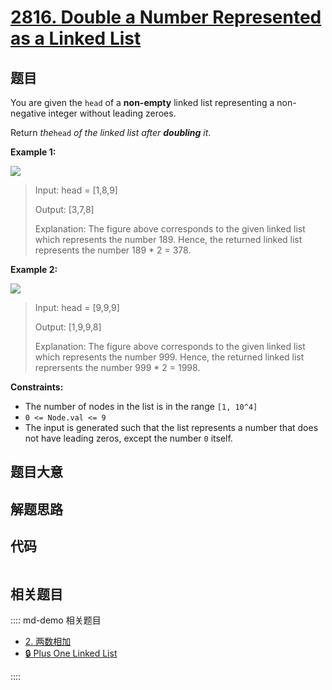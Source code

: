 # [2816. Double a Number Represented as a Linked List](https://leetcode.com/problems/double-a-number-represented-as-a-linked-list/)

## 题目

You are given the `head` of a **non-empty** linked list representing a non-
negative integer without leading zeroes.

Return _the_`head` _of the linked list after **doubling** it_.

**Example 1:**

![](https://assets.leetcode.com/uploads/2023/05/28/example.png)

> Input: head = [1,8,9]
>
> Output: [3,7,8]
>
> Explanation: The figure above corresponds to the given linked list which represents the number 189. Hence, the returned linked list represents the number 189 \* 2 = 378.

**Example 2:**

![](https://assets.leetcode.com/uploads/2023/05/28/example2.png)

> Input: head = [9,9,9]
>
> Output: [1,9,9,8]
>
> Explanation: The figure above corresponds to the given linked list which represents the number 999. Hence, the returned linked list reprersents the number 999 \* 2 = 1998.

**Constraints:**

- The number of nodes in the list is in the range `[1, 10^4]`
- `0 <= Node.val <= 9`
- The input is generated such that the list represents a number that does not have leading zeros, except the number `0` itself.

## 题目大意

## 解题思路

## 代码

```javascript

```

## 相关题目

:::: md-demo 相关题目

- [2. 两数相加](./0002.md)
- [🔒 Plus One Linked List](https://leetcode.com/problems/plus-one-linked-list)

::::
